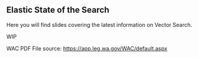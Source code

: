 ## Elastic State of the Search

Here you will find slides covering the latest information on Vector Search.

WIP

WAC PDF File source: https://app.leg.wa.gov/WAC/default.aspx
